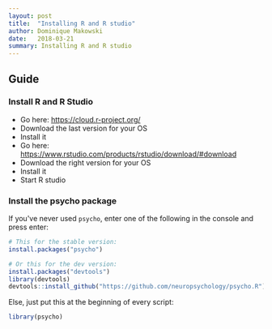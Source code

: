 ```yaml
---
layout: post
title:  "Installing R and R studio"
author: Dominique Makowski
date:   2018-03-21
summary: Installing R and R studio
---
```


Guide
------------

### Install R and R Studio

-   Go here: <https://cloud.r-project.org/>
-   Download the last version for your OS
-   Install it
-   Go here: <https://www.rstudio.com/products/rstudio/download/#download>
-   Download the right version for your OS
-   Install it
-   Start R studio

### Install the psycho package

If you've never used `psycho`, enter one of the following in the console and press enter:

``` r
# This for the stable version:
install.packages("psycho")

# Or this for the dev version:
install.packages("devtools")
library(devtools)
devtools::install_github("https://github.com/neuropsychology/psycho.R")
```

Else, just put this at the beginning of every script:

``` r
library(psycho)
```
